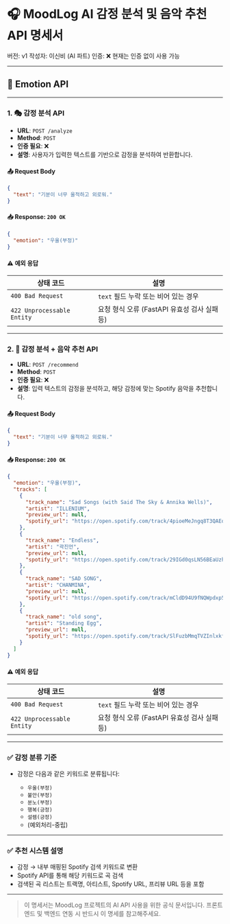 # 🎧 MoodLog AI 감정 분석 및 음악 추천 API 명세서

버전: v1
작성자: 이신비 (AI 파트)
인증: ❌ 현재는 인증 없이 사용 가능

---

## 📂 Emotion API

---

### 1. 🎭 감정 분석 API

* **URL**: `POST /analyze`
* **Method**: `POST`
* **인증 필요**: ❌
* **설명**: 사용자가 입력한 텍스트를 기반으로 감정을 분석하여 반환합니다.

#### 📤 Request Body

```json
{
  "text": "기분이 너무 울적하고 외로워."
}
```

#### 📥 Response: `200 OK`

```json
{
  "emotion": "우울(부정)"
}
```

#### ⚠️ 예외 응답

| 상태 코드                      | 설명                             |
| -------------------------- | ------------------------------ |
| `400 Bad Request`          | `text` 필드 누락 또는 비어 있는 경우       |
| `422 Unprocessable Entity` | 요청 형식 오류 (FastAPI 유효성 검사 실패 등) |

---

### 2. 🎵 감정 분석 + 음악 추천 API

* **URL**: `POST /recommend`
* **Method**: `POST`
* **인증 필요**: ❌
* **설명**: 입력 텍스트의 감정을 분석하고, 해당 감정에 맞는 Spotify 음악을 추천합니다.

#### 📤 Request Body

```json
{
  "text": "기분이 너무 울적하고 외로워."
}
```

#### 📥 Response: `200 OK`

```json
{
  "emotion": "우울(부정)",
  "tracks": [
    {
      "track_name": "Sad Songs (with Said The Sky & Annika Wells)",
      "artist": "ILLENIUM",
      "preview_url": null,
      "spotify_url": "https://open.spotify.com/track/4pioeMeJngq8T3QAEqwVA3"
    },
    {
      "track_name": "Endless",
      "artist": "곽진언",
      "preview_url": null,
      "spotify_url": "https://open.spotify.com/track/29IGd0qsLN56BEaUzh7YOS"
    },
    {
      "track_name": "SAD SONG",
      "artist": "CHANMINA",
      "preview_url": null,
      "spotify_url": "https://open.spotify.com/track/mCldD94U9fNQWpdxp5kJbK"
    },
    {
      "track_name": "old song",
      "artist": "Standing Egg",
      "preview_url": null,
      "spotify_url": "https://open.spotify.com/track/SlFuzbMmqTVZInlxkfYQbb"
    }
  ]
}
```

#### ⚠️ 예외 응답

| 상태 코드                      | 설명                             |
| -------------------------- | ------------------------------ |
| `400 Bad Request`          | `text` 필드 누락 또는 비어 있는 경우       |
| `422 Unprocessable Entity` | 요청 형식 오류 (FastAPI 유효성 검사 실패 등) |

---

### ✅ 감정 분류 기준

* 감정은 다음과 같은 키워드로 분류됩니다:

  * `우울(부정)`
  * `불안(부정)`
  * `분노(부정)`
  * `행복(긍정)`
  * `설렘(긍정)`
  * (예외처리-중립)

---

### ✅ 추천 시스템 설명

* 감정 → 내부 매핑된 Spotify 검색 키워드로 변환
* Spotify API를 통해 해당 키워드로 곡 검색
* 검색된 곡 리스트는 트랙명, 아티스트, Spotify URL, 프리뷰 URL 등을 포함

---

> 이 명세서는 MoodLog 프로젝트의 AI API 사용을 위한 공식 문서입니다.
> 프론트엔드 및 백엔드 연동 시 반드시 이 명세를 참고해주세요.
